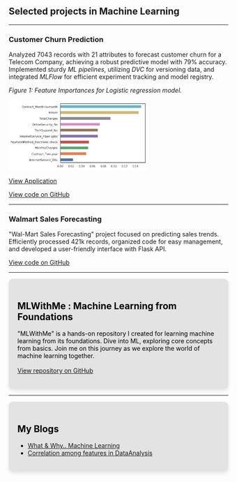 
## Selected projects in Machine Learning

---

### Customer Churn Prediction

Analyzed 7043 records with 21 attributes to forecast customer churn for a Telecom Company, achieving a robust predictive model with 79% accuracy. Implemented sturdy *ML pipelines*, utilizing *DVC* for versioning data, and integrated *MLFlow* for efficient experiment tracking and model registry.


*Figure 1: Feature Importances for Logistic regression model.*

<img src="images/Churn_featureImp.png" width = "320" height = "160" />


[View Application](https://appapppy-yq4zcdcq8wnggnqtk93bff.streamlit.app/)

[View code on GitHub](https://github.com/Govardhan211103/CustomerChurn)

---
### Walmart Sales Forecasting

"Wal-Mart Sales Forecasting" project focused on predicting sales trends. Efficiently processed 421k records, organized code for easy management, and developed a user-friendly interface with Flask API.

[View code on GitHub](https://github.com/Govardhan211103/SalesForecasting)

---





<div style="color: black; background-color: rgb(227, 227, 227); padding: 20px; border-radius: 10px; box-shadow: 0 4px 8px rgba(0, 0, 0, 0.1);">

<h2>MLWithMe : Machine Learning from Foundations </h2>  
 
"MLWithMe" is a hands-on repository I created for learning machine learning from its foundations. Dive into ML, exploring core concepts from basics. Join me on this journey as we explore the world of machine learning together.
<br><br>
<a href = "https://github.com/Govardhan211103/MlWithMe">View repository on GitHub</a>

</div>  

---

<div style="color: black; background-color: rgb(227, 227, 227); padding: 20px; border-radius: 10px; box-shadow: 0 4px 8px rgba(0, 0, 0, 0.1);">

<h2>My Blogs</h2>
<ul>
  <li> <a href="https://govardhan211103.medium.com/what-why-machine-learning-b5816bc8c262">What & Why.. Machine Learning</a></li>
  <li> <a href="https://govardhan211103.medium.com/correlation-among-features-and-between-feature-output-label-intuition-and-implementation-1fe66a1332a9"> Correlation among features in DataAnalysis</a></li>
</ul>

</div>
